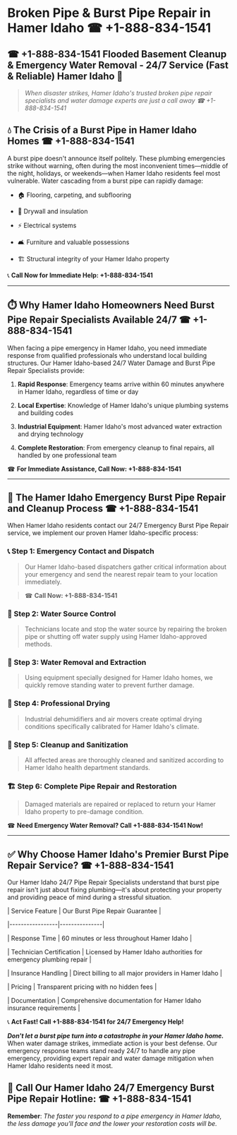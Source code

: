 # Broken Pipe & Burst Pipe Repair in Hamer Idaho ☎ +1-888-834-1541  
## ☎ +1-888-834-1541 Flooded Basement Cleanup & Emergency Water Removal - 24/7 Service (Fast & Reliable) Hamer Idaho 🚨  

> *When disaster strikes, Hamer Idaho's trusted broken pipe repair specialists and water damage experts are just a call away ☎ +1-888-834-1541*  

## 💧 The Crisis of a Burst Pipe in Hamer Idaho Homes ☎ +1-888-834-1541  

A burst pipe doesn't announce itself politely. These plumbing emergencies strike without warning, often during the most inconvenient times—middle of the night, holidays, or weekends—when Hamer Idaho residents feel most vulnerable. Water cascading from a burst pipe can rapidly damage:  

* 🏠 Flooring, carpeting, and subflooring  
* 🧱 Drywall and insulation  
* ⚡ Electrical systems  
* 🛋️ Furniture and valuable possessions  
* 🏗️ Structural integrity of your Hamer Idaho property  

📞 **Call Now for Immediate Help: +1-888-834-1541**  

---  

## ⏱️ Why Hamer Idaho Homeowners Need Burst Pipe Repair Specialists Available 24/7 ☎ +1-888-834-1541  

When facing a pipe emergency in Hamer Idaho, you need immediate response from qualified professionals who understand local building structures. Our Hamer Idaho-based 24/7 Water Damage and Burst Pipe Repair Specialists provide:  

1. **Rapid Response**: Emergency teams arrive within 60 minutes anywhere in Hamer Idaho, regardless of time or day  
2. **Local Expertise**: Knowledge of Hamer Idaho's unique plumbing systems and building codes  
3. **Industrial Equipment**: Hamer Idaho's most advanced water extraction and drying technology  
4. **Complete Restoration**: From emergency cleanup to final repairs, all handled by one professional team  

☎ **For Immediate Assistance, Call Now: +1-888-834-1541**  

---  

## 🔧 The Hamer Idaho Emergency Burst Pipe Repair and Cleanup Process ☎ +1-888-834-1541  

When Hamer Idaho residents contact our 24/7 Emergency Burst Pipe Repair service, we implement our proven Hamer Idaho-specific process:  

### 📞 Step 1: Emergency Contact and Dispatch  
> Our Hamer Idaho-based dispatchers gather critical information about your emergency and send the nearest repair team to your location immediately.  
> ☎ **Call Now: +1-888-834-1541**  

### 🚿 Step 2: Water Source Control  
> Technicians locate and stop the water source by repairing the broken pipe or shutting off water supply using Hamer Idaho-approved methods.  

### 🌊 Step 3: Water Removal and Extraction  
> Using equipment specially designed for Hamer Idaho homes, we quickly remove standing water to prevent further damage.  

### 💨 Step 4: Professional Drying  
> Industrial dehumidifiers and air movers create optimal drying conditions specifically calibrated for Hamer Idaho's climate.  

### 🧼 Step 5: Cleanup and Sanitization  
> All affected areas are thoroughly cleaned and sanitized according to Hamer Idaho health department standards.  

### 🏗️ Step 6: Complete Pipe Repair and Restoration  
> Damaged materials are repaired or replaced to return your Hamer Idaho property to pre-damage condition.  

☎ **Need Emergency Water Removal? Call +1-888-834-1541 Now!**  

---  

## ✅ Why Choose Hamer Idaho's Premier Burst Pipe Repair Service? ☎ +1-888-834-1541  

Our Hamer Idaho 24/7 Pipe Repair Specialists understand that burst pipe repair isn't just about fixing plumbing—it's about protecting your property and providing peace of mind during a stressful situation.  

| Service Feature | Our Burst Pipe Repair Guarantee |  
|-----------------|---------------|  
| Response Time | 60 minutes or less throughout Hamer Idaho |  
| Technician Certification | Licensed by Hamer Idaho authorities for emergency plumbing repair |  
| Insurance Handling | Direct billing to all major providers in Hamer Idaho |  
| Pricing | Transparent pricing with no hidden fees |  
| Documentation | Comprehensive documentation for Hamer Idaho insurance requirements |  

📞 **Act Fast! Call +1-888-834-1541 for 24/7 Emergency Help!**  

***Don't let a burst pipe turn into a catastrophe in your Hamer Idaho home.*** When water damage strikes, immediate action is your best defense. Our emergency response teams stand ready 24/7 to handle any pipe emergency, providing expert repair and water damage mitigation when Hamer Idaho residents need it most.  

## 📱 Call Our Hamer Idaho 24/7 Emergency Burst Pipe Repair Hotline: ☎ +1-888-834-1541  

**Remember**: *The faster you respond to a pipe emergency in Hamer Idaho, the less damage you'll face and the lower your restoration costs will be.*